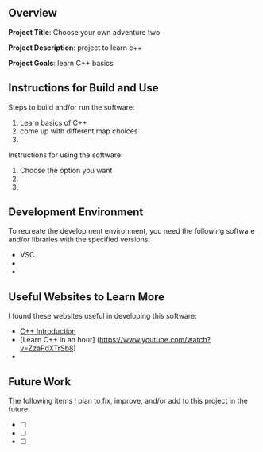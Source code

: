 ## Overview

**Project Title**: Choose your own adventure two

**Project Description**: project to learn c++

**Project Goals**: learn C++ basics

## Instructions for Build and Use

Steps to build and/or run the software:

1. Learn basics of C++
2. come up with different map choices
3.

Instructions for using the software:

1. Choose the option you want
2.
3.

## Development Environment 

To recreate the development environment, you need the following software and/or libraries with the specified versions:

* VSC
*
*

## Useful Websites to Learn More

I found these websites useful in developing this software:

* [C++ Introduction](https://www.w3schools.com/cpp/cpp_intro.asp)
* [Learn C++ in an hour] (https://www.youtube.com/watch?v=ZzaPdXTrSb8) 
*

## Future Work

The following items I plan to fix, improve, and/or add to this project in the future:

* [ ] 
* [ ]
* [ ]
